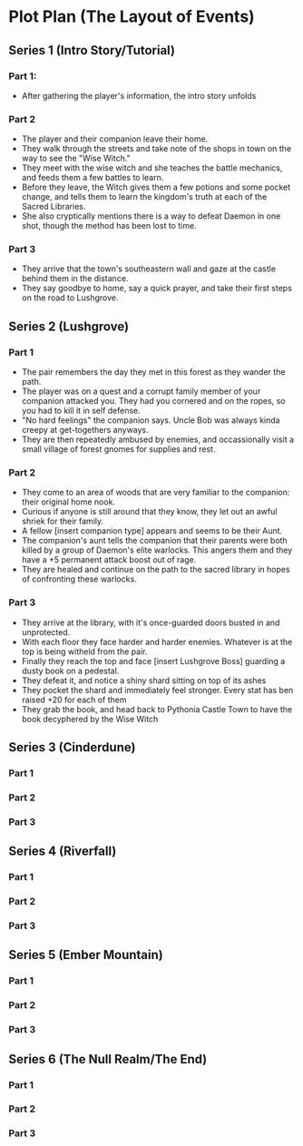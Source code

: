 # Plot Plan (The Layout of Events)

## Series 1 (Intro Story/Tutorial)

### Part 1:
 - After gathering the player's information, the intro story unfolds

### Part 2
- The player and their companion leave their home.
- They walk through the streets and take note of the shops in town on the way to see the "Wise Witch."
- They meet with the wise witch and she teaches the battle mechanics, and feeds them a few battles to learn.
- Before they leave, the Witch gives them a few potions and some pocket change, and tells them to learn the kingdom's truth at each of the Sacred Libraries.
- She also cryptically mentions there is a way to defeat Daemon in one shot, though the method has been lost to time.

### Part 3
- They arrive that the town's southeastern wall and gaze at the castle behind them in the distance.
- They say goodbye to home, say a quick prayer, and take their first steps on the road to Lushgrove.

## Series 2 (Lushgrove)

### Part 1
- The pair remembers the day they met in this forest as they wander the path.
- The player was on a quest and a corrupt family member of your companion attacked you. They had you cornered and on the ropes, so you had to kill it in self defense. 
- "No hard feelings" the companion says. Uncle Bob was always kinda creepy at get-togethers anyways.
- They are then repeatedly ambused by enemies, and occassionally visit a small village of forest gnomes for supplies and rest.

### Part 2
- They come to an area of woods that are very familiar to the companion: their original home nook.
- Curious if anyone is still around that they know, they let out an awful shriek for their family.
- A fellow [insert companion type] appears and seems to be their Aunt.
- The companion's aunt tells the companion that their parents were both killed by a group of Daemon's elite warlocks. This angers them and they have a +5 permanent attack boost out of rage.
- They are healed and continue on the path to the sacred library in hopes of confronting these warlocks.

### Part 3
- They arrive at the library, with it's once-guarded doors busted in and unprotected.
- With each floor they face harder and harder enemies. Whatever is at the top is being witheld from the pair.
- Finally they reach the top and face [insert Lushgrove Boss] guarding a dusty book on a pedestal.
- They defeat it, and notice a shiny shard sitting on top of its ashes
- They pocket the shard and immediately feel stronger. Every stat has ben raised +20 for each of them
- They grab the book, and head back to Pythonia Castle Town to have the book decyphered by the Wise Witch

## Series 3 (Cinderdune)

### Part 1

### Part 2

### Part 3

## Series 4 (Riverfall)

### Part 1

### Part 2

### Part 3

## Series 5 (Ember Mountain)

### Part 1

### Part 2

### Part 3

## Series 6 (The Null Realm/The End)

### Part 1

### Part 2

### Part 3